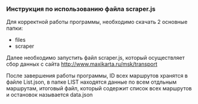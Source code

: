 ### Инструкция по использованию файла scraper.js

Для корректной работы программы, необходимо скачать 2 основные папки: 
-	files
-	scraper

Далее необходимо запустить файл scraper.js, который осуществляет сбор данных с сайта http://www.maxikarta.ru/msk/transport

После завершения работы программы, ID всех маршрутов хранятся в файле List.json, в папке LIST находятся данные по всем отдльным маршрутам, итоговый файл, который содержит список всех маршрутов и остановок называется data.json

